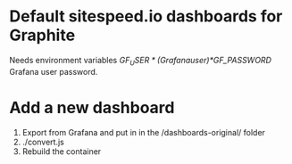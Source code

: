 # Default sitespeed.io dashboards for Graphite
Needs environment variables *$GF_USER* (Grafana user) *$GF_PASSWORD* Grafana user password. 

# Add a new dashboard
1. Export from Grafana and put in in the /dashboards-original/ folder
2. ./convert.js
3. Rebuild the container
